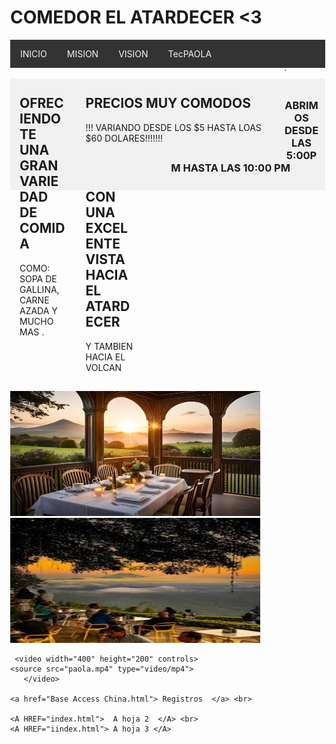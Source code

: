 <!DOCTYPE html>
<html lang="en">

<head>
  <meta charset="UTF-8" />
  <meta name="viewport" content="width=device-width, initial-scale=1.0" />
  <title>MI MUNDO WEB</title>
  <style>
    body {
      margin: 0;
    }

    .header {
      padding: 5,0px;
      background-color: #f1f1f1;
      text-align: center;
    }

    /* estilo parar la base del menu */
    .topnav {
      overflow: hidden;
      background-color: #333;
    }

    /* Enlaces del menu */
    .topnav a {
      float: left;
      display: block;
      color: #F2F2F2;
      text-align: center;
      padding: 14px 16px;
      text-decoration: none;
    }

    /* Animacion para el menu */
    .topnav a:hover {
      background-color: #ddd;
      color: black
    }

    /* Estilo para columnas */
    .row__column {
      float: left;
      padding: 15px;
    }

    .row__column.side {
      width: 15%;
    }

    .row__column.middle {
      width: 60%;
    }

    /* Contenido deje de ser flotante */
    .row::after {
      content: "";
      display: table;
      clear: both;
    }

    /* Plantilla responsiva */
    @media screen and (max-width: 600px) {
      .row__column {
        width: 100%;
      }
    }

    /* Pie de pagina */
    .footer {
      background-color: #f1f1f1;
      padding: 10px;
      text-align: center;

    }

	<link rel="stylesheet" type="text/css" href="css/estilo.css" />

  </style>
</head>

<body>
  <!-- Definimos el area del encabezado -->
  <div class="header">
      <h1>COMEDOR EL ATARDECER <3 </h1>
  </div>

  <!-- Crear el menu -->
  <div class="topnav">
    <a href="https://www.mined.gob.sv/" >INICIO</a>
	        <!--p align="rigth">MINED -->
    <a href="#">MISION</a>
    <a href="#">VISION</a>
	<a href="https://www.nintendo.com/us/">TecPAOLA </a>
    <a href=""></a>
  </div>
  <!-- cuerpo de la pagina -->
  <div class="row">`
    <div class="row__column side">
      <h2>OFRECIENDOTE UNA GRAN VARIEDAD DE COMIDA </h2>
      <p> COMO: SOPA DE GALLINA, CARNE AZADA Y MUCHO MAS .</p>
    </div>
    <div class="row__column middle">
      <h2>PRECIOS MUY COMODOS </h2>
      <p>!!! VARIANDO DESDE LOS $5 HASTA LOAS $60 DOLARES!!!!!!!   </p>
    </div>
    <div class="row__column side">
      <h2>CON UNA EXCELENTE VISTA HACIA EL ATARDECER</h2>
      <p>Y TAMBIEN HACIA EL VOLCAN </p>
    </div>
  </div>
  <!-- inicio del piede de pagina -->
  <div class="footer">
    <p> <h3>ABRIMOS DESDE LAS 5:00PM HASTA LAS 10:00 PM </h3> </p>
  </div>



   <img src="paola.png" width="400" height="200"/>
    <img src="paola1.png" width="400" height="200"/>

     <video width="400" height="200" controls>
    <source src="paola.mp4" type="video/mp4">
       </video>

	<a href="Base Access China.html"> Registros  </a> <br>

	<A HREF="index.html">  A hoja 2  </A> <br>
    <A HREF="iindex.html"> A hoja 3 </A>

